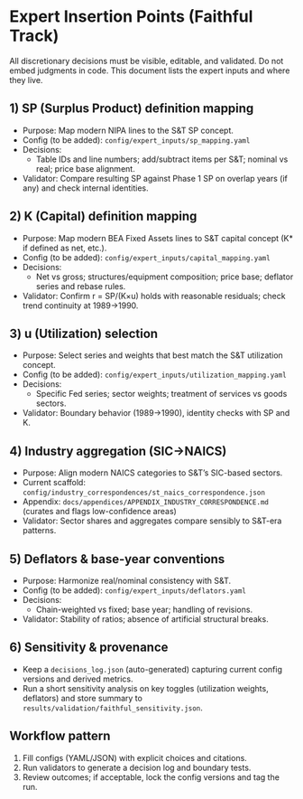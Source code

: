 # Expert Insertion Points (Faithful Track)

All discretionary decisions must be visible, editable, and validated. Do not embed judgments in code. This document lists the expert inputs and where they live.

## 1) SP (Surplus Product) definition mapping
- Purpose: Map modern NIPA lines to the S&T SP concept.
- Config (to be added): `config/expert_inputs/sp_mapping.yaml`
- Decisions:
  - Table IDs and line numbers; add/subtract items per S&T; nominal vs real; price base alignment.
- Validator: Compare resulting SP against Phase 1 SP on overlap years (if any) and check internal identities.

## 2) K (Capital) definition mapping
- Purpose: Map modern BEA Fixed Assets lines to S&T capital concept (K* if defined as net, etc.).
- Config (to be added): `config/expert_inputs/capital_mapping.yaml`
- Decisions:
  - Net vs gross; structures/equipment composition; price base; deflator series and rebase rules.
- Validator: Confirm r = SP/(K×u) holds with reasonable residuals; check trend continuity at 1989→1990.

## 3) u (Utilization) selection
- Purpose: Select series and weights that best match the S&T utilization concept.
- Config (to be added): `config/expert_inputs/utilization_mapping.yaml`
- Decisions:
  - Specific Fed series; sector weights; treatment of services vs goods sectors.
- Validator: Boundary behavior (1989→1990), identity checks with SP and K.

## 4) Industry aggregation (SIC→NAICS)
- Purpose: Align modern NAICS categories to S&T’s SIC-based sectors.
- Current scaffold: `config/industry_correspondences/st_naics_correspondence.json`
- Appendix: `docs/appendices/APPENDIX_INDUSTRY_CORRESPONDENCE.md` (curates and flags low-confidence areas)
- Validator: Sector shares and aggregates compare sensibly to S&T-era patterns.

## 5) Deflators & base-year conventions
- Purpose: Harmonize real/nominal consistency with S&T.
- Config (to be added): `config/expert_inputs/deflators.yaml`
- Decisions:
  - Chain-weighted vs fixed; base year; handling of revisions.
- Validator: Stability of ratios; absence of artificial structural breaks.

## 6) Sensitivity & provenance
- Keep a `decisions_log.json` (auto-generated) capturing current config versions and derived metrics.
- Run a short sensitivity analysis on key toggles (utilization weights, deflators) and store summary to `results/validation/faithful_sensitivity.json`.

## Workflow pattern
1. Fill configs (YAML/JSON) with explicit choices and citations.
2. Run validators to generate a decision log and boundary tests.
3. Review outcomes; if acceptable, lock the config versions and tag the run.

